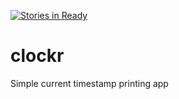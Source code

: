 [![Stories in Ready](https://badge.waffle.io/linwoodc3/clockr.png?label=ready&title=Ready)](https://waffle.io/linwoodc3/clockr)
# clockr
Simple current timestamp printing app
